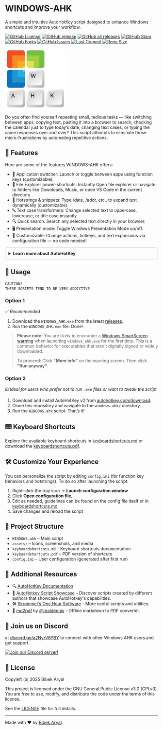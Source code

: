 # WINDOWS-AHK

A simple and intuitive AutoHotKey script designed to enhance Windows shortcuts and improve your workflow.

[![GitHub License](https://img.shields.io/github/license/arlbibek/windows-ahk)](https://github.com/arlbibek/windows-ahk/blob/master/LICENSE)
[![GitHub release](https://img.shields.io/github/v/release/arlbibek/windows-ahk)](https://github.com/arlbibek/windows-ahk/releases/latest)
[![GitHub all releases](https://img.shields.io/github/downloads/arlbibek/windows-ahk/total)](https://github.com/arlbibek/windows-ahk/releases/latest)
[![GitHub Stars](https://img.shields.io/github/stars/arlbibek/windows-ahk?style=social)](https://github.com/arlbibek/windows-ahk/stargazers)
[![GitHub Forks](https://img.shields.io/github/forks/arlbibek/windows-ahk?style=social)](https://github.com/arlbibek/windows-ahk/network/members)
[![GitHub Issues](https://img.shields.io/github/issues/arlbibek/windows-ahk)](https://github.com/arlbibek/windows-ahk/issues)
[![Last Commit](https://img.shields.io/github/last-commit/arlbibek/windows-ahk)](https://github.com/arlbibek/windows-ahk/commits/main)
[![Repo Size](https://img.shields.io/github/repo-size/arlbibek/windows-ahk)](https://github.com/arlbibek/windows-ahk)

<img src="https://raw.githubusercontent.com/arlbibek/windows-ahk/master/assets/windows-ahk.png" width="200" />

Do you often find yourself repeating small, tedious tasks — like switching between apps, copying text, pasting it into a browser to search, checking the calendar just to type today’s date, changing text cases, or typing the same responses over and over? This script attempts to eliminate those micro-frustrations by automating repetitive actions.

## 🚀 Features

Here are some of the features WINDOWS-AHK offers:

- 🔄 Application switcher: Launch or toggle between apps using function keys (customizable).
- 📁 File Explorer power-shortcuts: Instantly Open file explorer or navigate to folders like Downloads, Music, or open VS Code in the current directory.
- 🧠 Hotstrings & snippets: Type /date, /addr, etc., to expand text dynamically (customizable).
- 🔤 Text case transformers: Change selected text to uppercase, lowercase, or title case instantly.
- 🔍 Quick search: Search any selected text directly in your browser.
- 🖥️ Presentation mode: Toggle Windows Presentation Mode on/off.
- 🧩 Customizable: Change actions, hotkeys, and text expansions via configuration file — no code needed!

<details style="border: 1px solid #ccc; border-radius: 5px; padding: 10px; margin-bottom: 10px;">
  <summary style="font-weight: bold; cursor: pointer; outline: none;">
    Learn more about AutoHotKey
  </summary>
  <p>AutoHotkey is a free and open-source scripting language for Windows, originally designed to create custom keyboard shortcuts, automate tasks, and perform fast macro-creation. It empowers users of all skill levels to automate repetitive tasks in Windows applications.</p>

  <ul>
    <li>Official Website: <a href="https://www.autohotkey.com">autohotkey.com</a></li>
    <li>Download AutoHotkey: <a href="https://www.autohotkey.com/download">autohotkey.com/download</a></li>
  </ul>
</details>

## 📖 Usage

```plaintext
CAUTION!
THESE SCRIPTS TEND TO BE VERY ADDICTIVE.
```

### Option 1

✅ _Recommended_

1. Download the `WINDOWS_AHK.exe` from the latest [releases](https://github.com/arlbibek/windows-ahk/releases).
2. Run the `WINDOWS_AHK.exe` file. Done!

> **Please note:** You are likely to encounter a [Windows SmartScreen warning](https://sockettools.com/kb/smartscreen-installation-warnings/) when launching `windows_ahk.exe` for the first time.
> This is a common behavior for executables that aren't digitally signed or widely downloaded.
>
> To proceed: Click **"More info"** on the warning screen. Then click **"Run anyway"**.

### Option 2

☑️ _Ideal for users who prefer not to run `.exe` files or want to tweak the script_

1. Download and install AutoHotKey v2 from [autohotkey.com/download](https://www.autohotkey.com/download).
2. Clone this repository and navigate to the `windows-ahk/` directory.
3. Run the `WINDOWS.ahk` script. That’s it!

## ⌨️ Keyboard Shortcuts

Explore the available keyboard shortcuts in [keyboardshortcuts.md](https://github.com/arlbibek/windows-ahk/blob/master/keyboardshortcuts.md) or download the [keyboardshortcuts.pdf](https://github.com/arlbibek/windows-ahk/blob/master/keyboardshortcuts.pdf).

## 🛠️ Customize Your Experience

You can personalize the script by editing `config.ini` (for function key behaviors and hotstrings). To do so after launching the script:

1. Right-click the tray icon → **Launch configuration window**
2. Click **Open configuration file**,
3. Edit as needed, guidelines can be found on the config file itself or in [keyboardshortcuts.md](https://github.com/arlbibek/windows-ahk/blob/master/keyboardshortcuts.md)
4. Save changes and reload the script

## 📂 Project Structure

- `WINDOWS.ahk` – Main script
- `assets/` – Icons, screenshots, and media
- `keyboardshortcuts.md` – Keyboard shortcuts documentation
- `keyboardshortcuts.pdf` – PDF version of shortcuts
- `config.ini` – User configuration (generated after first run)

## 🔗 Additional Resources

- 🔍 [AutoHotKey Documentation](https://www.autohotkey.com/docs/v2/)
- 📜 [AutoHotkey Script Showcase](https://www.autohotkey.com/docs/scripts/index.htm) – Discover scripts created by different authors that showcase AutoHotkey's capabilities.
- 🛠️ [Skrommel's One Hour Software](https://www.dcmembers.com/skrommel/downloads/) – More useful scripts and utilities.
- 📄 [md2pdf](https://github.com/realdennis/md2pdf) by [@realdennis](https://github.com/realdennis/) - Offline markdown to PDF converter.

## 💬 Join us on Discord

at [discord.gg/a2NyrV6PBY](http://discord.gg/a2NyrV6PBY) to connect with other Windows AHK users and get support.

[![Join our Discord server!](https://invidget.switchblade.xyz/a2NyrV6PBY)](http://discord.gg/a2NyrV6PBY)

## 📜 License

Copyleft (ↄ) 2025 Bibek Aryal

This project is licensed under the GNU General Public License v3.0 (GPLv3).
You are free to use, modify, and distribute the code under the terms of this license.

See the [LICENSE](https://github.com/arlbibek/windows-ahk/blob/master/LICENSE) file for full details.

---

Made with ❤️ by [Bibek Aryal](https://bibeka.com.np/).
